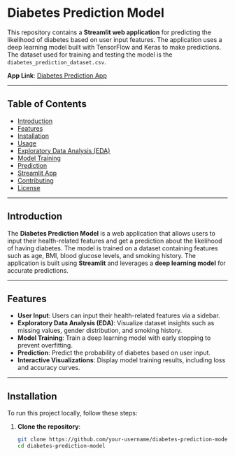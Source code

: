 # Diabetes Prediction Model

This repository contains a **Streamlit web application** for predicting the likelihood of diabetes based on user input features. The application uses a deep learning model built with TensorFlow and Keras to make predictions. The dataset used for training and testing the model is the `diabetes_prediction_dataset.csv`.

**App Link**: [Diabetes Prediction App](https://diabaetespredictor993.streamlit.app/)

---

## Table of Contents
- [Introduction](#introduction)
- [Features](#features)
- [Installation](#installation)
- [Usage](#usage)
- [Exploratory Data Analysis (EDA)](#exploratory-data-analysis-eda)
- [Model Training](#model-training)
- [Prediction](#prediction)
- [Streamlit App](#streamlit-app)
- [Contributing](#contributing)
- [License](#license)

---

## Introduction
The **Diabetes Prediction Model** is a web application that allows users to input their health-related features and get a prediction about the likelihood of having diabetes. The model is trained on a dataset containing features such as age, BMI, blood glucose levels, and smoking history. The application is built using **Streamlit** and leverages a **deep learning model** for accurate predictions.

---

## Features
- **User Input**: Users can input their health-related features via a sidebar.
- **Exploratory Data Analysis (EDA)**: Visualize dataset insights such as missing values, gender distribution, and smoking history.
- **Model Training**: Train a deep learning model with early stopping to prevent overfitting.
- **Prediction**: Predict the probability of diabetes based on user input.
- **Interactive Visualizations**: Display model training results, including loss and accuracy curves.

---

## Installation
To run this project locally, follow these steps:

1. **Clone the repository**:
   ```bash
   git clone https://github.com/your-username/diabetes-prediction-model.git
   cd diabetes-prediction-model
